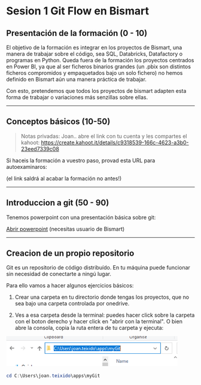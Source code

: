 # Sesion 1 Git Flow en Bismart

## Presentación de la formación (0 - 10)

El objetivo de la formación es integrar en los proyectos de Bismart, una manera de trabajar sobre el código, sea SQL, Databricks, Datafactory o programas en Python. Queda fuera de la formación los proyectos centrados en Power BI, ya que al ser ficheros binarios grandes (un .pbix son distintos ficheros compromidos y empaquetados bajo un solo fichero) no hemos definido en Bismart aún una manera práctica de trabajar. 

Con esto, pretendemos que todos los proyectos de bismart adapten esta forma de trabajar o variaciones más senzillas sobre ellas. 

----
## Conceptos básicos (10-50)

>Notas privadas: Joan.. abre el link con tu cuenta y les compartes el kahoot: https://create.kahoot.it/details/c9318539-166c-4623-a3b0-23eed7339c08


Si haceis la formación a vuestro paso, provad esta URL para autoexaminaros:

(el link saldrá al acabar la formación no antes!)

----
## Introduccion a git (50 - 90)

Tenemos powerpoint con una presentación básica sobre git:

[Abrir powerpoint](https://bismartbiss.sharepoint.com/:p:/r/Formacion/Documentos%20Formacion/FORMACI%C3%93N%20INTERNA%202019/Operaciones/Formaci%C3%B3n%20Repositorio%20Git/Introduccion%20GIT.pptx?d=wd8c23ca46ff84b609f3e013c436870dd&csf=1&web=1&e=iOWpCp) (necesitas usuario de Bismart) 

----
## Creacion de un propio repositorio

Git es un repositorio de código distribuído. En tu máquina puede funcionar sin necesidad de conectarte a ningú lugar. 

Para ello vamos a hacer algunos ejercicios básicos:

1. Crear una carpeta en tu directorio donde tengas los proyectos, que no sea bajo una carpeta controlada por onedrive.

2. Ves a esa carpeta desde la terminal: puedes hacer click sobre la carpeta con el boton derecho y hacer click en "abrir con la terminal". O bien abre la consola, copia la ruta entera de tu carpeta y ejecuta: 

![](images/20230424171552.png)
```powershell
cd C:\Users\joan.teixido\apps\myGit
````





